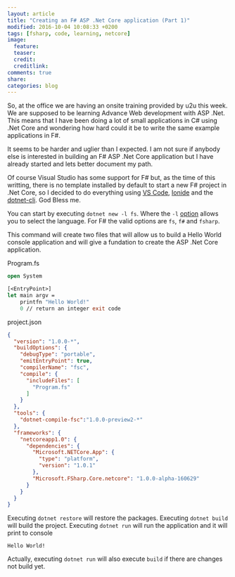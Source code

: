 ```yaml
---
layout: article
title: "Creating an F# ASP .Net Core application (Part 1)"
modified: 2016-10-04 10:08:33 +0200
tags: [fsharp, code, learning, netcore]
image:
  feature:
  teaser:
  credit:
  creditlink:
comments: true
share:
categories: blog
---
```


So, at the office we are having an onsite training provided by u2u this week. We are supposed to be learning Advance Web development
with ASP .Net. This means that I have been doing a lot of small applications in C# using .Net Core and wondering how hard could it be
to write the same example applications in F#.

It seems to be harder and uglier than I expected. I am not sure if anybody else is interested in building an F# ASP .Net Core
application but I have already started and lets better document my path.

Of course Visual Studio has some support for F# but, as the time of this writting, there is no template installed by default to
start a new F# project in .Net Core, so I decided to do everything using [VS Code](https://code.visualstudio.com),
[Ionide](http://ionide.io/) and the [dotnet-cli](https://github.com/dotnet/cli). God Bless me. 

You can start by executing `dotnet new -l fs`. Where the `-l` [option](https://github.com/dotnet/cli/tree/rel/1.0.0/src/dotnet/commands/dotnet-new#options)
allows you to select the language. For F# the valid options are `fs`, `f#` and `fsharp`.

This command will create two files that will allow us to build a Hello World console application and will give a fundation to create
the ASP .Net Core application.

Program.fs

``` ocaml
open System

[<EntryPoint>]
let main argv = 
    printfn "Hello World!"
    0 // return an integer exit code
```

project.json

``` json
{
  "version": "1.0.0-*",
  "buildOptions": {
    "debugType": "portable",
    "emitEntryPoint": true,
    "compilerName": "fsc",
    "compile": {
      "includeFiles": [
        "Program.fs"
      ]
    }
  },
  "tools": {
    "dotnet-compile-fsc":"1.0.0-preview2-*"
  },
  "frameworks": {
    "netcoreapp1.0": {
      "dependencies": {
        "Microsoft.NETCore.App": {
          "type": "platform",
          "version": "1.0.1"
        },
        "Microsoft.FSharp.Core.netcore": "1.0.0-alpha-160629"
      }
    }
  }
}
```

Executing `dotnet restore` will restore the packages.
Executing `dotnet build` will build the project.
Executing `dotnet run` will run the application and it will print to console

    Hello World!

Actually, executing `dotnet run` will also execute `build` if there are changes not build yet.
